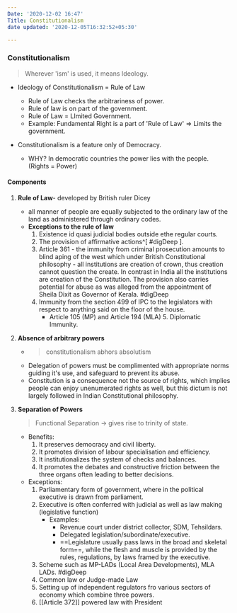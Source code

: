 ```yaml
---
Date: '2020-12-02 16:47'
Title: Constitutionalism
date updated: '2020-12-05T16:32:52+05:30'

---
```


### Constitutionalism

> Wherever 'ism' is used, it means Ideology.

-   Ideology of Constitutionalism = Rule of Law
    -   Rule of Law checks the arbitrariness of power.
    -   Rule of law is on part of the government.
    -   Rule of Law = LImited Government.
    -   Example: Fundamental Right is a part of 'Rule of Law' => Limits the government.

-   Constitutionalism is a feature only of Democracy.
    -   WHY? In democratic countries the power lies with the people. (Rights = Power)

<!--- MPuri Notes starts here --->

#### Components
1. **Rule of Law**- developed by British ruler Dicey
	- all manner of people are equally subjected to the ordinary law of the land as administered through ordinary codes.
	- **Exceptions to the rule of law**
     	1. Existence id quasi judicial bodies outside ethe regular courts.
     	2. The provision of affirmative actions^[ #digDeep ].		
     	3. Article 361 - the immunity from criminal prosecution amounts to blind aping of the west which under British Constitutional philosophy - all institutions are creation of crown, thus creation cannot question the create. 
     	In contrast in India all the institutions are creation of the Constitution. The provision also carries 	potential for abuse as was alleged from the appointment of Sheila Dixit as Governor of Kerala. #digDeep
     	4. Immunity from the section 499 of IPC to the legislators with respect to anything said on the floor of the house. 
			- Article 105 (MP) and Article 194 (MLA) 
		  5. Diplomatic Immunity.

2. **Absence of arbitrary powers**
	- > constitutionalism abhors absolutism
   - Delegation of powers must be complimented with appropriate norms guiding it's use, and safeguard to prevent its abuse.
   - Constitution is a consequence not the source of rights, which implies people can enjoy unenumerated rights as well, but this dictum is not largely followed in Indian Constitutional philosophy. 

3. **Separation of Powers**
	> Functional Separation -> gives rise to trinity of state.
	- Benefits: 
		1. It preserves democracy and civil liberty.
		2. It promotes division of labour specialisation and efficiency.
		3. It institutionalizes the system of checks and balances.
		4.  It promotes the debates and constructive friction between the three organs often leading to better decisions.
	- Exceptions:
		1. Parliamentary form of government, where in the political executive is drawn from parliament.
		2. Executive is often conferred with judicial as well as law making (legislative function)
			- Examples: 
				- Revenue court under district collector, SDM, Tehsildars.
				- Delegated legislation/subordinate/executive.
				- ==Legislature usually pass laws in the broad and skeletal form==, while the flesh and muscle is provided by the rules, regulations, by laws framed by the executive.
		3. Scheme such as MP-LADs (Local Area Developments), MLA LADs. #digDeep 
		4. Common law or Judge-made Law
		5.  Setting up of independent regulators fro various sectors of economy which combine three powers.
		6.  [[Article 372]] powered law with President

